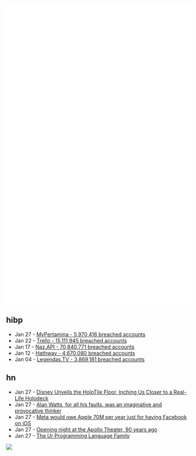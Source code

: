 ![Metrics](https://raw.githubusercontent.com/phixion/phixion/master/metrics.svg)

## hibp

<!--
for https://github.com/phixion/phixion/blob/main/.github/workflows/feeds.yml
-->
<!--START_SECTION:haveibeenpwnd-->
- Jan 27 - [MyPertamina - 5,970,416 breached accounts](https://haveibeenpwned.com/PwnedWebsites#MyPertamina)
- Jan 22 - [Trello - 15,111,945 breached accounts](https://haveibeenpwned.com/PwnedWebsites#Trello)
- Jan 17 - [Naz.API - 70,840,771 breached accounts](https://haveibeenpwned.com/PwnedWebsites#NazApi)
- Jan 12 - [Hathway - 4,670,080 breached accounts](https://haveibeenpwned.com/PwnedWebsites#Hathway)
- Jan 04 - [Legendas.TV - 3,869,181 breached accounts](https://haveibeenpwned.com/PwnedWebsites#LegendasTV)
<!--END_SECTION:haveibeenpwnd-->

## hn

<!--
for https://github.com/phixion/phixion/blob/main/.github/workflows/feeds.yml
-->
<!--START_SECTION:hn-->
- Jan 27 - [Disney Unveils the HoloTile Floor, Inching Us Closer to a Real-Life Holodeck](https://www.ign.com/articles/disney-unveils-the-holotile-floor-inching-us-closer-to-a-real-life-holodeck)
- Jan 27 - [Alan Watts, for all his faults, was an imaginative and provocative thinker](https://aeon.co/essays/how-alan-watts-re-imagined-religion-desire-and-life-itself)
- Jan 27 - [Meta would owe Apple 70M per year just for having Facebook on iOS](https://www.theverge.com/2024/1/26/24051823/apple-third-party-app-stores-50-cent-fee)
- Jan 27 - [Opening night at the Apollo Theater, 90 years ago](https://untappedcities.com/2024/01/26/opening-night-apollo-theater/)
- Jan 27 - [The Ur Programming Language Family](http://impredicative.com/ur/)
<!--END_SECTION:hn-->

<!--
for https://yhype.me
-->
![](https://hit.yhype.me/github/profile?user_id=13013670)
